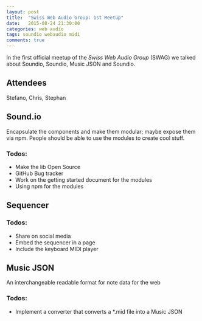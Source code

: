 ```yaml
---
layout: post
title:  "Swiss Web Audio Group: 1st Meetup"
date:   2015-08-24 21:30:00
categories: web audio 
tags: soundio webaudio midi
comments: true
---
```


In the first official meetup of the *Swiss Web Audio Group* (SWAG) we talked about Soundio, Soundio, Music JSON and Soundio.

## Attendees

Stefano, Chris, Stephan

## Sound.io

Encapsulate the components and make them modular; maybe expose them via npm. People should be able to use the modules to create cool stuff.

### Todos:

* Make the lib Open Source
* GitHub Bug tracker
* Work on the getting started document for the modules
* Using npm for the modules

## Sequencer

### Todos:

* Share on social media
* Embed the sequencer in a page
* Include the keyboard MIDI player

## Music JSON

An interchangeable readable format for note data for the web
 
### Todos:

* Implement a converter that converts a *.mid file into a Music JSON